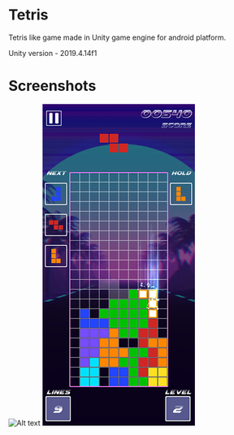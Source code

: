 # Tetris
Tetris like game made in Unity game engine for android platform.

Unity version - 2019.4.14f1

# Screenshots
![Alt text](Screenshots/Screenshot1.png)
![Alt text](Screenshots/Screenshot2.jpg)
